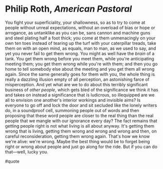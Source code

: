 # Philip Roth, *American Pastoral*

You fight your superficiality, your shallowness, so as to try to come at people without unreal expectations, without an overload of bias or hope or arrogance, as untanklike as you can be, sans cannon and machine guns and steel plating half a foot thick; you come at them unmenacingly on your own ten toes instead of tearing up the turf with your caterpillar treads, take them on with an open mind, as equals, man to man, as we used to say, and yet you never fail to get them wrong. You might as well have the *brain* of a tank. You get them wrong before you meet them, while you're anticipating meeting them; you get them wrong while you're with them; and then you go home to tell somebody else about the meeting and you get them all wrong again. Since the same generally goes for them with you, the whole thing is really a dazzling illusion empty of all perception, an astonishing farce of misperception. And yet what are we to do about this terribly significant business of *other people*, which gets bled of the significance we think it has and takes on instead a significance that is ludicrous, so illequipped are we all to envision one another's interior workings and invisible aims? Is everyone to go off and lock the door and sit secluded like the lonely writers do, in a soundproof cell, summoning people out of words and then proposing that these word people are closer to the real thing than the real people that we mangle with our ignorance every day? The fact remains that getting people right is not what living is all about anyway. It's getting them wrong that is living, getting them wrong and wrong and wrong and then, on careful reconsideration, getting them wrong again. That's how we know we're alive: we're wrong. Maybe the best thing would be to forget being right or wrong about people and just go along for the ride. But if you can do that—well, lucky you.

#quote